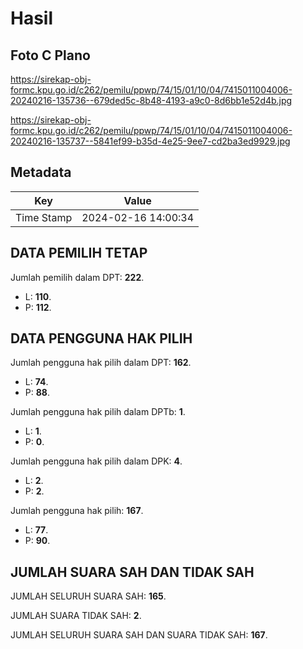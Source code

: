 # Hasil

## Foto C Plano

https://sirekap-obj-formc.kpu.go.id/c262/pemilu/ppwp/74/15/01/10/04/7415011004006-20240216-135736--679ded5c-8b48-4193-a9c0-8d6bb1e52d4b.jpg

https://sirekap-obj-formc.kpu.go.id/c262/pemilu/ppwp/74/15/01/10/04/7415011004006-20240216-135737--5841ef99-b35d-4e25-9ee7-cd2ba3ed9929.jpg


## Metadata

| Key        | Value               |
| ---------- | ------------------- |
| Time Stamp | 2024-02-16 14:00:34 |


## DATA PEMILIH TETAP

Jumlah pemilih dalam DPT: **222**.
 * L: **110**.
 * P: **112**.

## DATA PENGGUNA HAK PILIH

Jumlah pengguna hak pilih dalam DPT: **162**.
 * L: **74**.
 * P: **88**.

Jumlah pengguna hak pilih dalam DPTb: **1**.
 * L: **1**.
 * P: **0**.

Jumlah pengguna hak pilih dalam DPK: **4**.
 * L: **2**.
 * P: **2**.

Jumlah pengguna hak pilih: **167**.
 * L: **77**.
 * P: **90**.

## JUMLAH SUARA SAH DAN TIDAK SAH

JUMLAH SELURUH SUARA SAH: **165**.

JUMLAH SUARA TIDAK SAH: **2**.

JUMLAH SELURUH SUARA SAH DAN SUARA TIDAK SAH: **167**.


